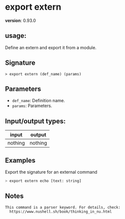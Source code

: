 # export extern

**version**: 0.93.0

## **usage**:

Define an extern and export it from a module.

## Signature

`> export extern (def_name) (params)`

## Parameters

- `def_name`: Definition name.
- `params`: Parameters.

## Input/output types:

| input   | output  |
| ------- | ------- |
| nothing | nothing |

## Examples

Export the signature for an external command

```bash
> export extern echo [text: string]
```

## Notes

```text
This command is a parser keyword. For details, check:
  https://www.nushell.sh/book/thinking_in_nu.html
```
